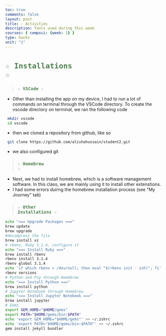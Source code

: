 ```yaml
---
toc: true
comments: false
layout: post
title: ☆ Activities
description: Tools used during this week
courses: { compsci: {week: 1} }
type: hacks
unit: "1"
---
```


# <code style="color:#4e804f;">☆ Installations ☆</code>

> ### <code style="color:#4e804f;">☆ VSCode ☆</code>
- Other than installing the app on my device, I had to run a lot of commands on terminal through the VSCode directory. To create the vscode directory on terminal, we ran the following code
```bash
 mkdir vscode
 cd vscode
```
- then we cloned a repository from github, like so
```bash
 git clone https://github.com/alishahussain/student2.git
```
- we also configured git

> ### <code style="color:#4e804f;">☆ Homebrew ☆</code>
- Next, we had to install homebrew, which is a software management software. In this class, we are mainly using it to install other extenstions. 
- I had some errors duirng the homebrew installation process (see "My Journey" tab)

> ### <code style="color:#4e804f;">☆ Other Installations ☆</code>
> 
```bash
echo "=== Upgrade Packages ==="
brew update
brew upgrade
#decompress the file
brew install xz 
# rbenv, Ruby 3.1.4, configure it
echo "=== Install Ruby ==="
brew install rbenv
rbenv install 3.1.4
rbenv global 3.1.4
echo 'if which rbenv > /dev/null; then eval "$(rbenv init - zsh)"; fi' >> ~/.zshrc
rbenv versions 
# Python and Pip through Homebrew
echo "=== Install Python ==="
brew install python
# Jupyter Notebook through Homebrew
echo "=== Install Jupyter Notebook ==="
brew install jupyter
# Gems
export GEM_HOME="$HOME/gems"
export PATH="$HOME/gems/bin:$PATH"
echo 'export GEM_HOME="$HOME/gems"' >> ~/.zshrc
echo 'export PATH="$HOME/gems/bin:$PATH"' >> ~/.zshrc
gem install jekyll bundler 
```